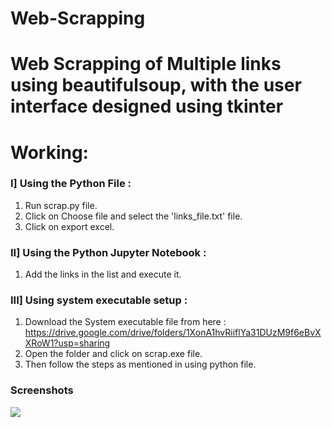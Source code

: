 # Web-Scrapping
# Web Scrapping of Multiple links using beautifulsoup, with the user interface designed using tkinter
 
<h1>Working:</h1>
<h3>I] Using the Python File :</h3> 
 
   1) Run scrap.py file.<br>
   2) Click on Choose file and select the 'links_file.txt' file.<br>
   3) Click on export excel.<br>

<h3>II] Using the Python Jupyter Notebook :</h3>

   1) Add the links in the list and execute it.<br>

<h3>III] Using system executable setup :</h3>
  
   1) Download the System executable file from here : <a href="https://drive.google.com/drive/folders/1XonA1hvRiiflYa31DUzM9f6eBvXXRoW1?usp=sharing">https://drive.google.com/drive/folders/1XonA1hvRiiflYa31DUzM9f6eBvXXRoW1?usp=sharing</a><br>
   2) Open the folder and click on scrap.exe file.<br>
   3) Then follow the steps as mentioned in using python file.<br>

<h3>Screenshots</h3>
<img src="https://user-images.githubusercontent.com/42066122/111739066-6aa4ca80-88a8-11eb-8b7e-04977930aae4.png"></img>
